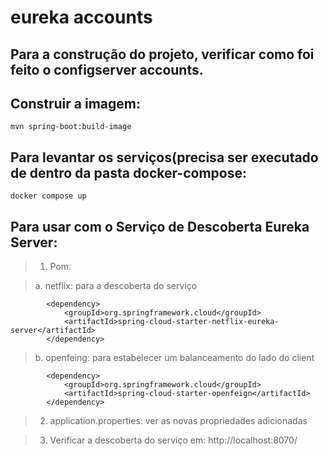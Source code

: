 # eureka accounts

## Para a construção do projeto, verificar como foi feito o configserver accounts.

## Construir a imagem:
````
mvn spring-boot:build-image
````

## Para levantar os serviços(precisa ser executado de dentro da pasta docker-compose:
````
docker compose up
````

## Para usar com o Serviço de Descoberta Eureka Server:  
> 1. Pom:

> a. netflix: para a descoberta do serviço   
````
		<dependency>
			<groupId>org.springframework.cloud</groupId>
			<artifactId>spring-cloud-starter-netflix-eureka-server</artifactId>
		</dependency>
````
> b. openfeing: para estabelecer um balanceamento do lado do client
````
		<dependency>
			<groupId>org.springframework.cloud</groupId>
			<artifactId>spring-cloud-starter-openfeign</artifactId>
		</dependency>
````
> 2. application.properties: ver as novas propriedades adicionadas

> 3. Verificar a descoberta do serviço em: http://localhost:8070/
